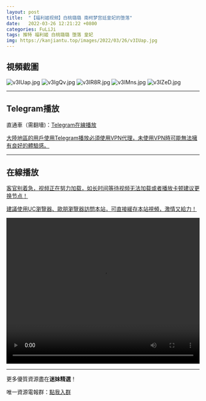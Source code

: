 ```yaml
---
layout: post
title:  "【福利姬视频】白桃璐璐 南柯梦宫廷皇妃的堕落"
date:   2022-03-26 12:21:22 +0800
categories: FuLiJi
tags: 推特 福利姬 白桃璐璐 堕落 皇妃
img: https://kanjiantu.top/images/2022/03/26/v3IUap.jpg
---
```



## 視頻截圖

![v3IUap.jpg](https://kanjiantu.top/images/2022/03/26/v3IUap.jpg)
![v3IgQv.jpg](https://kanjiantu.top/images/2022/03/26/v3IgQv.jpg)
![v3IR8R.jpg](https://kanjiantu.top/images/2022/03/26/v3IR8R.jpg)
![v3IMns.jpg](https://kanjiantu.top/images/2022/03/26/v3IMns.jpg)
![v3IZeD.jpg](https://kanjiantu.top/images/2022/03/26/v3IZeD.jpg)

* * *
## Telegram播放

直通車（需翻墻)：[Telegram在線播放](https://t.me/mimeijingxuan/374)

<u>大陸地區的用戶使用Telegram播放必須使用VPN代理，未使用VPN時可能無法擁有良好的體驗感。</u> 
* * *
## 在線播放
<u>客官别着急，视频正在努力加载，如长时间等待视频无法加载或者播放卡顿建议更换节点！</u>

<u>建議使用UC瀏覽器、歐朋瀏覽器訪問本站，可直接緩存本站視頻，激情又給力！</u>
<center><video src="https://cdn.publer.io/uploads/videos/62470da4db279736bfa81122/7832c094a1ce1df5c96be16195a29689.mp4" width="100%" height="380px" controls="controls"></video></center>


* * *
更多優質資源盡在**迷妹精選**！

唯一資源電報群：[點我入群](https://t.me/mimeijingxuan)


